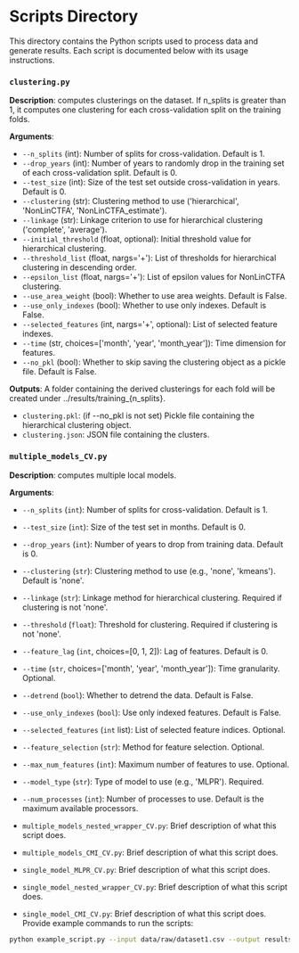 # Scripts Directory

This directory contains the Python scripts used to process data and generate results. Each script is documented below with its usage instructions.

### `clustering.py`
**Description**: computes clusterings on the dataset. If n_splits is greater than 1, it computes one clustering for each cross-validation split on the training folds.

**Arguments**:
- `--n_splits` (int): Number of splits for cross-validation. Default is 1.
- `--drop_years` (int): Number of years to randomly drop in the training set of each cross-validation split. Default is 0.
- `--test_size` (int): Size of the test set outside cross-validation in years. Default is 0.
- `--clustering` (str): Clustering method to use ('hierarchical', 'NonLinCTFA', 'NonLinCTFA_estimate').
- `--linkage` (str): Linkage criterion to use for hierarchical clustering ('complete', 'average').
- `--initial_threshold` (float, optional): Initial threshold value for hierarchical clustering.
- `--threshold_list` (float, nargs='+'): List of thresholds for hierarchical clustering in descending order.
- `--epsilon_list` (float, nargs='+'): List of epsilon values for NonLinCTFA clustering.
- `--use_area_weight` (bool): Whether to use area weights. Default is False.
- `--use_only_indexes` (bool): Whether to use only indexes. Default is False.
- `--selected_features` (int, nargs='+', optional): List of selected feature indexes.
- `--time` (str, choices=['month', 'year', 'month_year']): Time dimension for features.
- `--no_pkl` (bool): Whether to skip saving the clustering object as a pickle file. Default is False.

**Outputs**:
A folder containing the derived clusterings for each fold will be created under ../results/training_{n_splits}.
- `clustering.pkl`: (if --no_pkl is not set) Pickle file containing the hierarchical clustering object.
- `clustering.json`: JSON file containing the clusters.


### `multiple_models_CV.py`
**Description**: computes multiple local models.

**Arguments**:
- `--n_splits` (`int`): Number of splits for cross-validation. Default is 1.
- `--test_size` (`int`): Size of the test set in months. Default is 0.
- `--drop_years` (`int`): Number of years to drop from training data. Default is 0.
- `--clustering` (`str`): Clustering method to use (e.g., 'none', 'kmeans'). Default is 'none'.
- `--linkage` (`str`): Linkage method for hierarchical clustering. Required if clustering is not 'none'.
- `--threshold` (`float`): Threshold for clustering. Required if clustering is not 'none'.
- `--feature_lag` (`int`, choices=[0, 1, 2]): Lag of features. Default is 0.
- `--time` (`str`, choices=['month', 'year', 'month_year']): Time granularity. Optional.
- `--detrend` (`bool`): Whether to detrend the data. Default is False.
- `--use_only_indexes` (`bool`): Use only indexed features. Default is False.
- `--selected_features` (`int` list): List of selected feature indices. Optional.
- `--feature_selection` (`str`): Method for feature selection. Optional.
- `--max_num_features` (`int`): Maximum number of features to use. Optional.
- `--model_type` (`str`): Type of model to use (e.g., 'MLPR'). Required.
- `--num_processes` (`int`): Number of processes to use. Default is the maximum available processors.

- `multiple_models_nested_wrapper_CV.py`: Brief description of what this script does.
- `multiple_models_CMI_CV.py`: Brief description of what this script does.
- `single_model_MLPR_CV.py`: Brief description of what this script does.
- `single_model_nested_wrapper_CV.py`: Brief description of what this script does.
- `single_model_CMI_CV.py`: Brief description of what this script does.
Provide example commands to run the scripts:

```bash
python example_script.py --input data/raw/dataset1.csv --output results/output1.csv
